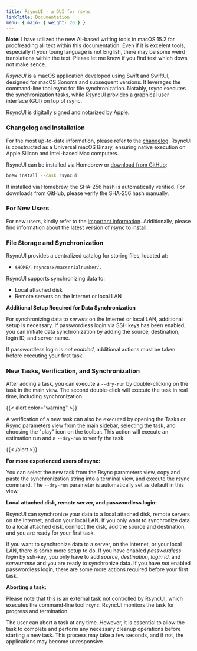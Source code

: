 ```yaml
---
title: RsyncUI - a GUI for rsync
linkTitle: Documentation
menu: { main: { weight: 20 } }
---
```


**Note**: I have utilized the new AI-based writing tools in macOS 15.2 for proofreading all text within this
documentation. Even if it is excelent tools, especially if your toung language is not English, there may
be some weird translations within the text. Please let me know if you find text which dows not make sence.

*RsyncUI* is a macOS application developed using Swift and SwiftUI, designed for macOS Sonoma and subsequent versions.
It leverages the command-line tool rsync for file synchronization. Notably, rsync executes the synchronization tasks, while
RsyncUI provides a graphical user interface (GUI) on top of rsync.

RsyncUI is digitally signed and notarized by Apple.

### Changelog and Installation

For the most up-to-date information, please refer to the [changelog](/blog/). RsyncUI is constructed as a Universal macOS Binary,
ensuring native execution on Apple Silicon and Intel-based Mac computers.

RsyncUI can be installed via Homebrew or [download from GitHub](https://github.com/rsyncOSX/RsyncUI/releases):

```bash
brew install --cask rsyncui
```

If installed via Homebrew, the SHA-256 hash is automatically verified. For downloads from GitHub, please verify the SHA-256 hash manually.

### For New Users

For new users, kindly refer to the [important information](/docs/important/). Additionally, please find information
about the latest version of rsync to [install](/docs/rsync/).

### File Storage and Synchronization

RsyncUI provides a centralized catalog for storing files, located at:
- `$HOME/.rsyncosx/macserialnumber/.`

RsyncUI supports synchronizing data to:

- Local attached disk
- Remote servers on the Internet or local LAN

**Additional Setup Required for Data Synchronization**

For synchronizing data to *servers* on the Internet or local LAN, additional setup is necessary. If passwordless login
via SSH keys has been enabled, you can initiate data synchronization by adding the source, destination, login ID, and server name.

If passwordless login is *not enabled*, additional actions must be taken before executing your first task.

### New Tasks, Verification, and Synchronization

After adding a task, you can execute a `--dry-run` by double-clicking on the task in the main view. The second double-click will
execute the task in real time, including synchronization.

{{< alert color="warning" >}}

A verification of a new task can also be executed by opening the Tasks or Rsync parameters view from the main sidebar,
selecting the task, and choosing the "play" icon on the toolbar. This action will execute an estimation run and a
`--dry-run` to verify the task.

{{< /alert >}}

**For more experienced users of rsync:**

You can select the new task from the Rsync parameters view, copy and paste the synchronization string into a terminal view,
and execute the rsync command. The `--dry-run` parameter is automatically set as default in this view.

**Local attached disk, remote server, and passwordless login:**

RsyncUI can synchronize your data to a local attached disk, remote servers on the Internet, and on your local LAN.
If you only want to synchronize data to a local attached disk, connect the disk, add the source and destination,
and you are ready for your first task.

If you want to synchronize data to a server, on the Internet, or your local LAN, there is some more setup to do.
If you have enabled *passwordless login* by ssh-key, you only have to add *source*, *destination*, *login id*,
and *servername* and you are ready to synchronize data. If you have *not* enabled passwordless login, there are some more
actions required before your first task.

**Aborting a task:**

Please note that this is an external task not controlled by RsyncUI, which executes the command-line tool `rsync`.
RsyncUI monitors the task for progress and termination.

The user can abort a task at any time. However, it is essential to allow the task to complete and perform any necessary
cleanup operations before starting a new task. This process may take a few seconds, and if not, the applications may
become unresponsive.
